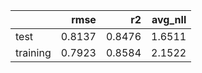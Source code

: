 |          |   rmse |     r2 |   avg_nll |
|:---------|-------:|-------:|----------:|
| test     | 0.8137 | 0.8476 |    1.6511 |
| training | 0.7923 | 0.8584 |    2.1522 |